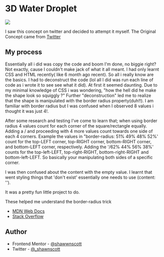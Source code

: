 # 3D Water Droplet

![](./)

I saw this concept on twitter and decided to attempt it myself.
The Original Concept came from [Twitter](https://twitter.com/Prathkum/status/1471880296974880770/photo/2)

## My process

Essentially all i did was copy the code and boom I'm done, no biggie right? Not exactly, cause I couldn't make jack of what it all meant. I had only learnt CSS and HTML recently( like 6 month ago recent). So all i really know are the basics. I had to deconstruct the code (lol all I did was run each line of code as i wrote it to see see what it did). At first it seemed daunting. Due to my minimal knowledge of CSS i was wondering, "how the hell did he make the shape look so squiggly ?" Further "deconstruction" led me to realize that the shape is manipulated with the border radius property(duh!!). I am familiar with border radius but I was confused when I observed 8 values i thought it was just 4!.

After some research and testing I've come to learn that; when using border radius 4 values count for each corner of the square/rectangle equally. Adding a / and proceeding with 4 more values count towards one side of each 4 corners. Example the values in "border-radius: 51% 49% 48% 52%' count for the top-LEFT corner, top-RIGHT corner, bottom-RIGHT corner, and bottom-LEFT corner, respectively. Adding the '/62% 44% 56% 38%' counts for the top-left-LEFT, top-right-RIGHT, bottom-right-RIGHT and bottom-left-LEFT. So basically your manipulating both sides of a specific corner.

I was then confused about the content with the empty value. I learnt that went styling things that 'don't exist' essentially one needs to use (content: '').

It was a pretty fun little project to do.

These helped me understand the border-radius trick

- [MDN Web Docs](https://developer.mozilla.org/en-US/docs/Web/CSS/border-radius)
- [Stack Overflow](https://stackoverflow.com/questions/42879291/css-border-radius-second-radius-explanation)

## Author

- Frontend Mentor - [@shawwnscott](https://www.frontendmentor.io/profile/Shawwnscott)
- Twitter - [@\_shawnscott](https://twitter.com/_Shawnscott)
